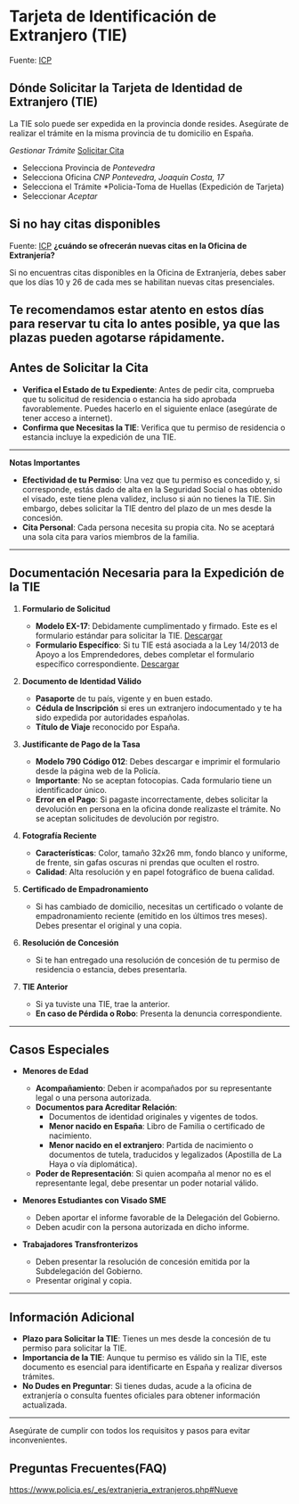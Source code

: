 # Tarjeta de Identificación de Extranjero (TIE)

Fuente: [ICP](https://icp.administracionelectronica.gob.es/icpplus/acInfo)

## **Dónde Solicitar la Tarjeta de Identidad de Extranjero (TIE)**

La TIE solo puede ser expedida en la provincia donde resides. Asegúrate de realizar el trámite en la misma provincia de tu domicilio en España.

*Gestionar Trámite* [Solicitar Cita](https://icp.administracionelectronica.gob.es/icpplus/index)
- Selecciona Provincia de *Pontevedra*
- Selecciona Oficina *CNP Pontevedra, Joaquin Costa, 17*
- Selecciona el Trámite *Policia-Toma de Huellas (Expedición de  Tarjeta)
- Seleccionar *Aceptar*

## Si no hay citas disponibles

Fuente: [ICP](https://icp.administracionelectronica.gob.es/icpplus/selectSede)
**¿cuándo se ofrecerán nuevas citas en la Oficina de Extranjería?**

Si no encuentras citas disponibles en la Oficina de Extranjería, debes saber que los días 10 y 26 de cada mes se habilitan nuevas citas presenciales. 

Te recomendamos estar atento en estos días para reservar tu cita lo antes posible, ya que las plazas pueden agotarse rápidamente.
---

## **Antes de Solicitar la Cita**

- **Verifica el Estado de tu Expediente**: Antes de pedir cita, comprueba que tu solicitud de residencia o estancia ha sido aprobada favorablemente. Puedes hacerlo en el siguiente enlace (asegúrate de tener acceso a internet).
- **Confirma que Necesitas la TIE**: Verifica que tu permiso de residencia o estancia incluye la expedición de una TIE.

---

**Notas Importantes**

- **Efectividad de tu Permiso**: Una vez que tu permiso es concedido y, si corresponde, estás dado de alta en la Seguridad Social o has obtenido el visado, este tiene plena validez, incluso si aún no tienes la TIE. Sin embargo, debes solicitar la TIE dentro del plazo de un mes desde la concesión.
- **Cita Personal**: Cada persona necesita su propia cita. No se aceptará una sola cita para varios miembros de la familia.

---

## **Documentación Necesaria para la Expedición de la TIE**

1. **Formulario de Solicitud**

   - **Modelo EX-17**: Debidamente cumplimentado y firmado. Este es el formulario estándar para solicitar la TIE. [Descargar](https://www.inclusion.gob.es/documents/410169/2156469/17-Formulario_TIE.pdf)  
   - **Formulario Específico**: Si tu TIE está asociada a la Ley 14/2013 de Apoyo a los Emprendedores, debes completar el formulario específico correspondiente. [Descargar](https://www.inclusion.gob.es/documents/410169/2156463/MI_TIE_NOV_2018.pdf)

2. **Documento de Identidad Válido**

   - **Pasaporte** de tu país, vigente y en buen estado.
   - **Cédula de Inscripción** si eres un extranjero indocumentado y te ha sido expedida por autoridades españolas.
   - **Título de Viaje** reconocido por España.

3. **Justificante de Pago de la Tasa**

   - **Modelo 790 Código 012**: Debes descargar e imprimir el formulario desde la página web de la Policía.
   - **Importante**: No se aceptan fotocopias. Cada formulario tiene un identificador único.
   - **Error en el Pago**: Si pagaste incorrectamente, debes solicitar la devolución en persona en la oficina donde realizaste el trámite. No se aceptan solicitudes de devolución por registro.

4. **Fotografía Reciente**

   - **Características**: Color, tamaño 32x26 mm, fondo blanco y uniforme, de frente, sin gafas oscuras ni prendas que oculten el rostro.
   - **Calidad**: Alta resolución y en papel fotográfico de buena calidad.

5. **Certificado de Empadronamiento**

   - Si has cambiado de domicilio, necesitas un certificado o volante de empadronamiento reciente (emitido en los últimos tres meses). Debes presentar el original y una copia.

6. **Resolución de Concesión**

   - Si te han entregado una resolución de concesión de tu permiso de residencia o estancia, debes presentarla.

7. **TIE Anterior**

   - Si ya tuviste una TIE, trae la anterior.
   - **En caso de Pérdida o Robo**: Presenta la denuncia correspondiente.

---

## **Casos Especiales**

- **Menores de Edad**

  - **Acompañamiento**: Deben ir acompañados por su representante legal o una persona autorizada.
  - **Documentos para Acreditar Relación**:
    - Documentos de identidad originales y vigentes de todos.
    - **Menor nacido en España**: Libro de Familia o certificado de nacimiento.
    - **Menor nacido en el extranjero**: Partida de nacimiento o documentos de tutela, traducidos y legalizados (Apostilla de La Haya o vía diplomática).
  - **Poder de Representación**: Si quien acompaña al menor no es el representante legal, debe presentar un poder notarial válido.

- **Menores Estudiantes con Visado SME**

  - Deben aportar el informe favorable de la Delegación del Gobierno.
  - Deben acudir con la persona autorizada en dicho informe.

- **Trabajadores Transfronterizos**

  - Deben presentar la resolución de concesión emitida por la Subdelegación del Gobierno.
  - Presentar original y copia.

---

## **Información Adicional**

- **Plazo para Solicitar la TIE**: Tienes un mes desde la concesión de tu permiso para solicitar la TIE.
- **Importancia de la TIE**: Aunque tu permiso es válido sin la TIE, este documento es esencial para identificarte en España y realizar diversos trámites.
- **No Dudes en Preguntar**: Si tienes dudas, acude a la oficina de extranjería o consulta fuentes oficiales para obtener información actualizada.

---

Asegúrate de cumplir con todos los requisitos y pasos para evitar inconvenientes.

## **Preguntas Frecuentes(FAQ)**

https://www.policia.es/_es/extranjeria_extranjeros.php#Nueve